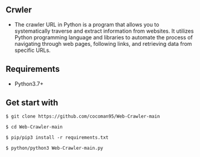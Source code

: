## Crwler
- The crawler URL in Python is a program that allows you to systematically traverse and extract information from websites. It utilizes Python programming language and libraries to automate the process of navigating through web pages, following links, and retrieving data from specific URLs.
## Requirements
- Python3.7+
## Get start with
```
$ git clone https://github.com/cocoman95/Web-Crawler-main

$ cd Web-Crawler-main

$ pip/pip3 install -r requirements.txt

$ python/python3 Web-Crawler-main.py
```
